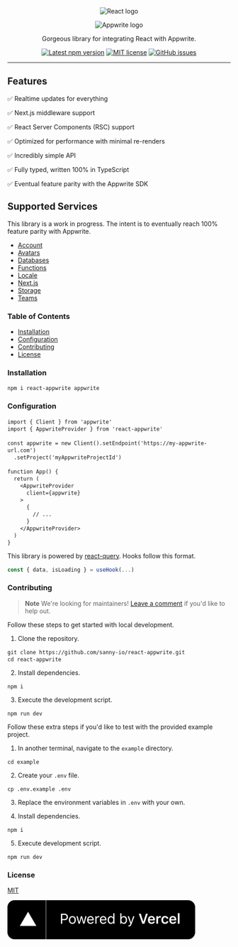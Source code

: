 <div
  align="center"
>
  <img
    alt="React logo"
    width="100"
    src="docs/logos/react.svg"
  />

  <img
    alt="Appwrite logo"
    width="300"
    src="docs/logos/appwrite.svg"
  />

  <p>
    Gorgeous library for integrating React with Appwrite.
  </p>

  <p align="center">
    <a href="https://www.npmjs.com/package/react-appwrite" alt="Latest npm version">
        <img alt="Latest npm version" src="https://img.shields.io/npm/v/react-appwrite?color=blue"></a>
    <a href="https://github.com/sanny-io/react-appwrite/blob/main/LICENSE" alt="MIT license">
        <img alt="MIT license" src="https://img.shields.io/github/license/sanny-io/react-appwrite?color=success" /></a>
    <a href="https://github.com/sanny-io/react-appwrite/issues" alt="GitHub issues">
        <img alt="GitHub issues" src="https://img.shields.io/github/issues/sanny-io/react-appwrite" />
        </a>
</p>
</div>

---

## Features

✅ Realtime updates for everything

✅ Next.js middleware support

✅ React Server Components (RSC) support

✅ Optimized for performance with minimal re-renders

✅ Incredibly simple API

✅ Fully typed, written 100% in TypeScript

✅ Eventual feature parity with the Appwrite SDK

## Supported Services

This library is a work in progress. The intent is to eventually reach 100% feature parity with Appwrite.

- [Account](/src/account)
- [Avatars](/src/avatars)
- [Databases](/src/databases)
- [Functions](/src/functions)
- [Locale](/src/locale)
- [Next.js](/src/next)
- [Storage](/src/storage)
- [Teams](/src/teams)

### Table of Contents

- [Installation](#installation)
- [Configuration](#configuration)
- [Contributing](#contributing)
- [License](#license)

### Installation

```
npm i react-appwrite appwrite
```

### Configuration

```tsx
import { Client } from 'appwrite'
import { AppwriteProvider } from 'react-appwrite'

const appwrite = new Client().setEndpoint('https://my-appwrite-url.com')
  .setProject('myAppwriteProjectId')

function App() {
  return (
    <AppwriteProvider
      client={appwrite}
    >
      {
        // ...
      }
    </AppwriteProvider>
  )
}
```

This library is powered by [react-query](https://tanstack.com/query/v4/docs/react/reference/useQuery).
Hooks follow this format.

```typescript
const { data, isLoading } = useHook(...)
```

### Contributing

> **Note**
> We're looking for maintainers! [Leave a comment](https://github.com/sanny-io/react-appwrite/discussions/1) if you'd like to help out.

Follow these steps to get started with local development.

1. Clone the repository.

```
git clone https://github.com/sanny-io/react-appwrite.git
cd react-appwrite
```

2. Install dependencies.

```
npm i
```

3. Execute the development script.

```
npm run dev
```

Follow these extra steps if you'd like to test with the provided example
project.

1. In another terminal, navigate to the `example` directory.

```
cd example
```

2. Create your `.env` file.

```
cp .env.example .env
```

3. Replace the environment variables in `.env` with your own.

4. Install dependencies.

```
npm i
```

5. Execute development script.

```
npm run dev
```

### License

[MIT](/LICENSE)

<a href="https://vercel.com?utm_source=react-appwrite&utm_campaign=oss" alt="Powered by Vercel">
        <img alt="Vercel logo" src="docs/logos/vercel.svg" />
        </a>
